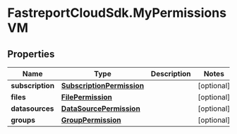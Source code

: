# FastreportCloudSdk.MyPermissionsVM

## Properties

Name | Type | Description | Notes
------------ | ------------- | ------------- | -------------
**subscription** | [**SubscriptionPermission**](SubscriptionPermission.md) |  | [optional] 
**files** | [**FilePermission**](FilePermission.md) |  | [optional] 
**datasources** | [**DataSourcePermission**](DataSourcePermission.md) |  | [optional] 
**groups** | [**GroupPermission**](GroupPermission.md) |  | [optional] 


